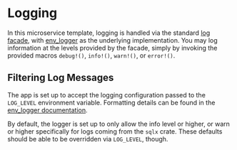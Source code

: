 # Logging

In this microservice template, logging is handled via the standard [log facade](https://crates.io/crates/log),
with [env_logger](https://crates.io/crates/env_logger) as the underlying implementation. You may log information
at the levels provided by the facade, simply by invoking the provided macros
`debug!()`, `info!()`, `warn!()`, or `error!()`.

## Filtering Log Messages

The app is set up to accept the logging configuration passed to the `LOG_LEVEL`
environment variable. Formatting details can be found in the [env_logger documentation](https://docs.rs/env_logger/0.11.3/env_logger/#enabling-logging).

By default, the logger is set up to only allow the info level or higher, or warn
or higher specifically for logs coming from the `sqlx` crate. These defaults
should be able to be overridden via `LOG_LEVEL`, though.